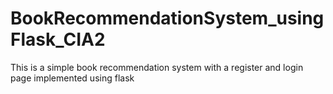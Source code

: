 # BookRecommendationSystem_usingFlask_CIA2
This is a simple book recommendation system with a register and login page implemented using flask
